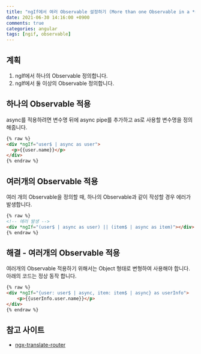 ```yaml
---
title: "ngIf에서 여러 Observable 설정하기 (More than one Observable in a *ngIf statement)"
date: 2021-06-30 14:16:00 +0900
comments: true
categories: angular
tags: [ngif, observable]
---
```



## 계획
1. ngIf에서 하나의 Observable 정의합니다.
2. ngIf에서 둘 이상의 Observable 정의합니다.



## 하나의 Observable 적용
async를 적용하려면 변수명 뒤에 async pipe를 추가하고 as로 사용할 변수명을 정의해줍니다.

```html
{% raw %}
<div *ngIf="user$ | async as user">
  <p>{{user.name}}</p>
</div>
{% endraw %}
```

## 여러개의 Observable 적용
여러 개의 Observable을 정의할 때, 하나의 Observable과 같이 작성할 경우 에러가 발생합니다.

```html
{% raw %}
<!-- 에러 발생 -->
<div *ngIf="(user$ | async as user) || (item$ | async as item)"></div>
{% endraw %}
```


## 해결 - 여러개의 Observable 적용
여러개의 Observable 적용하기 위해서는 Object 형태로 변형하여 사용해야 합니다.<br>
아래의 코드는 정상 동작 합니다.

```html
{% raw %}
<div *ngIf="{user: user$ | async, item: item$ | async} as userInfo">
	<p>{{userInfo.user.name}}</p>
</div>
{% endraw %}
```



## 참고 사이트
- [ngx-translate-router](https://github.com/gilsdav/ngx-translate-router)

